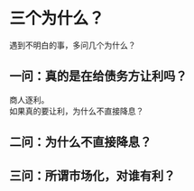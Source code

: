 # 三个为什么？
遇到不明白的事，多问几个为什么？

## 一问：真的是在给债务方让利吗？
商人逐利。  
如果真的要让利，为什么不直接降息？

## 二问：为什么不直接降息？

## 三问：所谓市场化，对谁有利？
